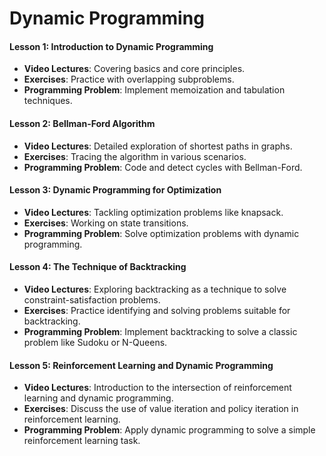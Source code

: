 # Dynamic Programming

#### Lesson 1: Introduction to Dynamic Programming
- **Video Lectures**: Covering basics and core principles.
- **Exercises**: Practice with overlapping subproblems.
- **Programming Problem**: Implement memoization and tabulation techniques.

#### Lesson 2: Bellman-Ford Algorithm
- **Video Lectures**: Detailed exploration of shortest paths in graphs.
- **Exercises**: Tracing the algorithm in various scenarios.
- **Programming Problem**: Code and detect cycles with Bellman-Ford.

#### Lesson 3: Dynamic Programming for Optimization
- **Video Lectures**: Tackling optimization problems like knapsack.
- **Exercises**: Working on state transitions.
- **Programming Problem**: Solve optimization problems with dynamic programming.

#### Lesson 4: The Technique of Backtracking
- **Video Lectures**: Exploring backtracking as a technique to solve constraint-satisfaction problems.
- **Exercises**: Practice identifying and solving problems suitable for backtracking.
- **Programming Problem**: Implement backtracking to solve a classic problem like Sudoku or N-Queens.

#### Lesson 5: Reinforcement Learning and Dynamic Programming
- **Video Lectures**: Introduction to the intersection of reinforcement learning and dynamic programming.
- **Exercises**: Discuss the use of value iteration and policy iteration in reinforcement learning.
- **Programming Problem**: Apply dynamic programming to solve a simple reinforcement learning task.
